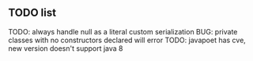 ## TODO list

TODO: always handle null as a literal
custom serialization
BUG: private classes with no constructors declared will error
TODO: javapoet has cve, new version doesn't support java 8
